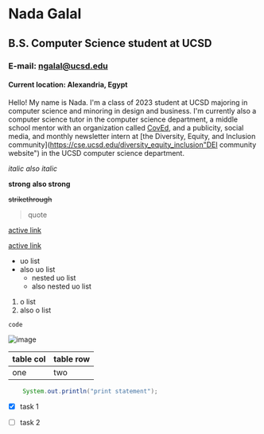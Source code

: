 # Nada Galal
## B.S. Computer Science student at UCSD
### E-mail: ngalal@ucsd.edu
#### Current location: Alexandria, Egypt

Hello! My name is Nada. I'm a class of 2023 student at UCSD majoring in computer science and minoring in design and business. I'm currently also a computer science tutor in the computer science department, a middle school mentor with an organization called [CovEd](coved.org"CovEd"), and a publicity, social media, and monthly newsletter intern at [the Diversity, Equity, and Inclusion community](https://cse.ucsd.edu/diversity_equity_inclusion"DEI community website") in the UCSD computer science department.

*italic*
_also italic_

**strong**
__also strong__

~~strikethrough~~

> quote

[active link](google.com)

[active link](google.com "link title")

* uo list
* also uo list
  * nested uo list
  * also nested uo list

1. o list
2. also o list

`code`

![image](https://openthread.google.cn/images/ot-contrib-google.png)

| table col      | table row    |
| -------------- | ------------ |
| one            | two          |

```java
    System.out.println("print statement");
```

* [x] task 1
* [ ] task 2


